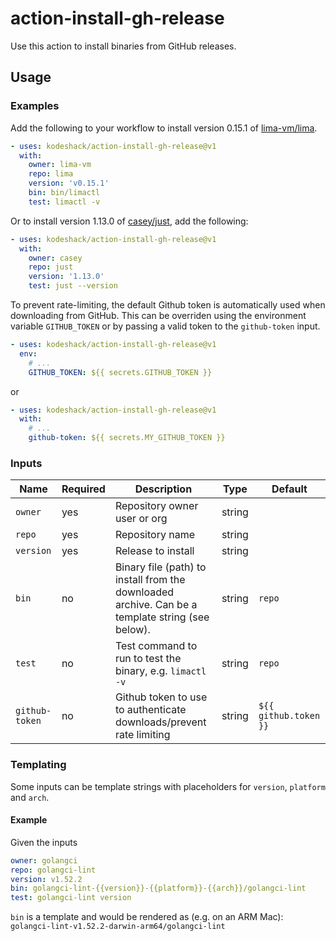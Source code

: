 # action-install-gh-release

Use this action to install binaries from GitHub releases.

## Usage

### Examples

Add the following to your workflow to install version 0.15.1 of [lima-vm/lima](https://github.com/lima-vm/lima).

```yaml
- uses: kodeshack/action-install-gh-release@v1
  with:
    owner: lima-vm
    repo: lima
    version: 'v0.15.1'
    bin: bin/limactl
    test: limactl -v
```

Or to install version 1.13.0 of [casey/just](https://github.com/casey/just), add the following:

```yaml
- uses: kodeshack/action-install-gh-release@v1
  with:
    owner: casey
    repo: just
    version: '1.13.0'
    test: just --version
```

To prevent rate-limiting, the default Github token is automatically used when downloading from GitHub.
This can be overriden using the environment variable `GITHUB_TOKEN` or by passing a valid token to the `github-token` input.

```yaml
- uses: kodeshack/action-install-gh-release@v1
  env:
    # ...
    GITHUB_TOKEN: ${{ secrets.GITHUB_TOKEN }}
```

or

```yaml
- uses: kodeshack/action-install-gh-release@v1
  with:
    # ...
    github-token: ${{ secrets.MY_GITHUB_TOKEN }}
```

### Inputs

| Name           | Required | Description                                                         | Type   | Default               |
| -------------- | -------- | ------------------------------------------------------------------- | ------ | --------------------- |
| `owner`        | yes      | Repository owner user or org                                                                      | string |                       |
| `repo`         | yes      | Repository name                                                                                   | string |                       |
| `version`      | yes      | Release to install                                                                                | string |                       |
| `bin`          | no       | Binary file (path) to install from the downloaded archive. Can be a template string (see below).  | string | `repo`                |
| `test`         | no       | Test command to run to test the binary, e.g. `limactl -v`                                         | string | `repo`                |
| `github-token` | no       | Github token to use to authenticate downloads/prevent rate limiting                               | string | `${{ github.token }}` |


### Templating

Some inputs can be template strings with placeholders for `version`, `platform` and `arch`.

#### Example

Given the inputs 
```yaml
owner: golangci
repo: golangci-lint
version: v1.52.2
bin: golangci-lint-{{version}}-{{platform}}-{{arch}}/golangci-lint
test: golangci-lint version
````

`bin` is a template and would be rendered as (e.g. on an ARM Mac):
`golangci-lint-v1.52.2-darwin-arm64/golangci-lint`
